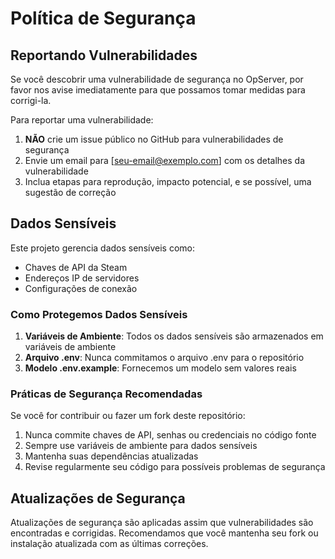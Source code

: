 # Política de Segurança

## Reportando Vulnerabilidades

Se você descobrir uma vulnerabilidade de segurança no OpServer, por favor nos avise imediatamente para que possamos tomar medidas para corrigi-la.

Para reportar uma vulnerabilidade:

1. **NÃO** crie um issue público no GitHub para vulnerabilidades de segurança
2. Envie um email para [seu-email@exemplo.com] com os detalhes da vulnerabilidade
3. Inclua etapas para reprodução, impacto potencial, e se possível, uma sugestão de correção

## Dados Sensíveis

Este projeto gerencia dados sensíveis como:

- Chaves de API da Steam
- Endereços IP de servidores
- Configurações de conexão

### Como Protegemos Dados Sensíveis

1. **Variáveis de Ambiente**: Todos os dados sensíveis são armazenados em variáveis de ambiente
2. **Arquivo .env**: Nunca commitamos o arquivo .env para o repositório
3. **Modelo .env.example**: Fornecemos um modelo sem valores reais

### Práticas de Segurança Recomendadas

Se você for contribuir ou fazer um fork deste repositório:

1. Nunca commite chaves de API, senhas ou credenciais no código fonte
2. Sempre use variáveis de ambiente para dados sensíveis
3. Mantenha suas dependências atualizadas
4. Revise regularmente seu código para possíveis problemas de segurança

## Atualizações de Segurança

Atualizações de segurança são aplicadas assim que vulnerabilidades são encontradas e corrigidas. Recomendamos que você mantenha seu fork ou instalação atualizada com as últimas correções.
